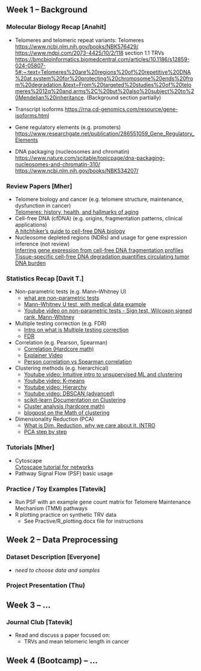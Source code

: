 ## Week 1 – Background

### Molecular Biology Recap [Anahit]
- Telomeres and telomeric repeat variants: 
Telomeres
https://www.ncbi.nlm.nih.gov/books/NBK576429/
https://www.mdpi.com/2073-4425/10/2/118 section 1.1 
TRVs
https://bmcbioinformatics.biomedcentral.com/articles/10.1186/s12859-024-05807-5#:~:text=Telomeres%20are%20regions%20of%20repetitive%20DNA%20at,system%20for%20protecting%20chromosome%20ends%20from%20degradation.&text=From%20targeted%20studies%20of%20telomeres%2012q%20and,arms%2C%20but%20also%20subject%20to%20Mendelian%20inheritance. (Background section partially)
  
- Transcript isoforms
  https://rna.cd-genomics.com/resource/gene-isoforms.html
- Gene regulatory elements (e.g. promoters)
  https://www.researchgate.net/publication/286551059_Gene_Regulatory_Elements
- DNA packaging (nucleosomes and chromatin)
  https://www.nature.com/scitable/topicpage/dna-packaging-nucleosomes-and-chromatin-310/
  https://www.ncbi.nlm.nih.gov/books/NBK534207/
  
### Review Papers [Mher]
- Telomere biology and cancer (e.g. telomere structure, maintenance, dysfunction in cancer)  
  [Telomeres: history, health, and hallmarks of aging](https://www.sciencedirect.com/science/article/pii/S0092867420317505)  
- Cell-free DNA (cfDNA) (e.g. origins, fragmentation patterns, clinical applications)  
  [A hitchhiker’s guide to cell-free DNA biology](https://pmc.ncbi.nlm.nih.gov/articles/PMC9650475/)  
- Nucleosome depleted regions (NDRs) and usage for gene expression inference (not review)  
  [Inferring gene expression from cell-free DNA fragmentation profiles](https://www.nature.com/articles/s41587-022-01222-4)  
  [Tissue-specific cell-free DNA degradation quantifies circulating tumor DNA burden](https://www.nature.com/articles/s41467-021-22463-y)

### Statistics Recap [Davit T.]
- Non-parametric tests (e.g. Mann–Whitney U)
    * [what are non-parametric tests](https://corporatefinanceinstitute.com/resources/data-science/nonparametric-tests/)
    * [Mann–Whitney U test, with medical data example](https://datatab.net/tutorial/mann-whitney-u-test)
    * [Youtube video on non-parametric tests - Sign test, Wilcoxon signed rank, Mann-Whitney](https://www.youtube.com/watch?v=IcLSKko2tsg)
- Multiple testing correction (e.g. FDR)
    * [Intro on what is Multiple testing correction](https://geneviatechnologies.com/blog/what-is-multiple-testing-correction/)
    * [FDR](https://www.publichealth.columbia.edu/research/population-health-methods/false-discovery-rate)
- Correlation (e.g. Pearson, Spearman)
    * [Correlation (Hardcore math)](https://en.wikipedia.org/wiki/Correlation)
    * [Explainer Video](https://www.youtube.com/watch?v=GtV-VYdNt_g)
    * [Person correlation vs Spearman correlation](https://www.surveymonkey.com/market-research/resources/pearson-correlation-vs-spearman-correlation/)
- Clustering methods (e.g. hierarchical)
    * [Youtube video: Intuitive intro to unsupervised ML and clustering](https://www.youtube.com/watch?v=IUn8k5zSI6g)
    * [Youtube video: K-means](https://www.youtube.com/watch?v=4b5d3muPQmA&t=304s)
    * [Youtube video: Hierarchy](https://www.youtube.com/watch?v=7xHsRkOdVwo)
    * [Youtube video: DBSCAN (advanced)](https://www.youtube.com/watch?v=RDZUdRSDOok)
    * [scikit-learn Documentation on Clustering](https://scikit-learn.org/stable/modules/clustering.html)
    * [Cluster analysis (hardcore math)](https://en.wikipedia.org/wiki/Cluster_analysis)
    * [blogpost on the Math of clustering](https://medium.com/@rohit_batra/the-math-behind-the-k-means-and-hierarchical-clustering-algorithm-1d9a36a56c08)
- Dimensionality Reduction (PCA)
  * [What is Dim. Reduction, why we care about it. INTRO](https://www.ibm.com/think/topics/dimensionality-reduction)
  * [PCA step by step](https://www.youtube.com/watch?v=FgakZw6K1QQ&t=5s)

### Tutorials [Mher]
- Cytoscape  
  [Cytoscape tutorial for networks](https://cytoscape.org/cytoscape-tutorials/presentations/network-analysis-ebi-2021.html#/)
- Pathway Signal Flow (PSF) basic usage

### Practice / Toy Examples [Tatevik]
- Run PSF with an example gene count matrix for Telomere Maintenance Mechanism (TMM) pathways
- R plotting practice on synthetic TRV data
  - See Practive/R_plotting.docx file for instructions

## Week 2 – Data Preprocessing

### Dataset Description [Everyone]
- *need to choose data and samples*

### Project Presentation (Thu)

## Week 3 – ...

### Journal Club [Tatevik]
- Read and discuss a paper focused on:
  - TRVs and mean telomeric length in cancer
     
## Week 4 (Bootcamp) – ...


